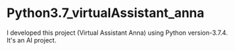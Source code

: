 # Python3.7_virtualAssistant_anna
I developed this project (Virtual Assistant Anna) using Python version-3.7.4. It's an AI project.
